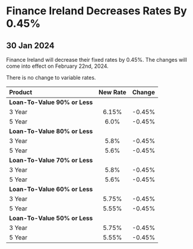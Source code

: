 # Finance Ireland Decreases Rates By 0.45%

## 30 Jan 2024


Finance Ireland will decrease their fixed rates by 0.45%. The changes will come into effect on February 22nd, 2024.

There is no change to variable rates.


| Product | New Rate | Change |
| :--- | :----: | :----: |
| **Loan-To-Value 90% or Less** | | |
| 3 Year | 6.15% | -0.45% |
| 5 Year | 6.0% | -0.45% |
| **Loan-To-Value 80% or Less** | | |
| 3 Year | 5.8% | -0.45% |
| 5 Year | 5.6% | -0.45% |
| **Loan-To-Value 70% or Less** | | |
| 3 Year | 5.8% | -0.45% |
| 5 Year | 5.6% | -0.45% |
| **Loan-To-Value 60% or Less** | | |
| 3 Year | 5.75% | -0.45% |
| 5 Year | 5.55% | -0.45% |
| **Loan-To-Value 50% or Less** | | |
| 3 Year | 5.75% | -0.45% |
| 5 Year | 5.55% | -0.45% |
